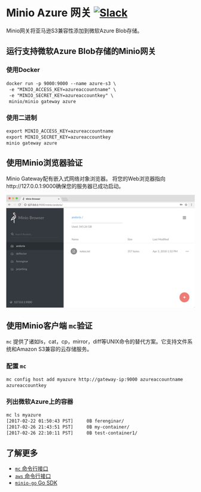 
# Minio Azure 网关 [![Slack](https://slack.minio.io/slack?type=svg)](https://slack.minio.io)
Minio网关将亚马逊S3兼容性添加到微软Azure Blob存储。

## 运行支持微软Azure Blob存储的Minio网关
### 使用Docker
```
docker run -p 9000:9000 --name azure-s3 \
 -e "MINIO_ACCESS_KEY=azureaccountname" \
 -e "MINIO_SECRET_KEY=azureaccountkey" \
 minio/minio gateway azure
```

### 使用二进制
```
export MINIO_ACCESS_KEY=azureaccountname
export MINIO_SECRET_KEY=azureaccountkey
minio gateway azure
```
## 使用Minio浏览器验证
Minio Gateway配有嵌入式网络对象浏览器。 将您的Web浏览器指向http://127.0.0.1:9000确保您的服务器已成功启动。

![截图](https://github.com/scriptburn/minio/blob/master/docs/screenshots/minio-browser-gateway.png?raw=true)
## 使用Minio客户端 `mc`验证
`mc` 提供了诸如ls，cat，cp，mirror，diff等UNIX命令的替代方案。它支持文件系统和Amazon S3兼容的云存储服务。

### 配置 `mc`
```
mc config host add myazure http://gateway-ip:9000 azureaccountname azureaccountkey
```

### 列出微软Azure上的容器
```
mc ls myazure
[2017-02-22 01:50:43 PST]     0B ferenginar/
[2017-02-26 21:43:51 PST]     0B my-container/
[2017-02-26 22:10:11 PST]     0B test-container1/
```

## 了解更多
- [`mc` 命令行接口](https://docs.minio.io/cn/minio-client-quickstart-guide)
- [`aws` 命令行接口](https://docs.minio.io/cn/aws-cli-with-minio)
- [`minio-go` Go SDK](https://docs.minio.io/cn/golang-client-quickstart-guide)
